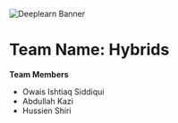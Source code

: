 ![Deeplearn Banner](HackathonPosterDeepLearn2025_short.png)

# Team Name: Hybrids
**Team Members**
- Owais Ishtiaq Siddiqui
- Abdullah Kazi
- Hussien Shiri

